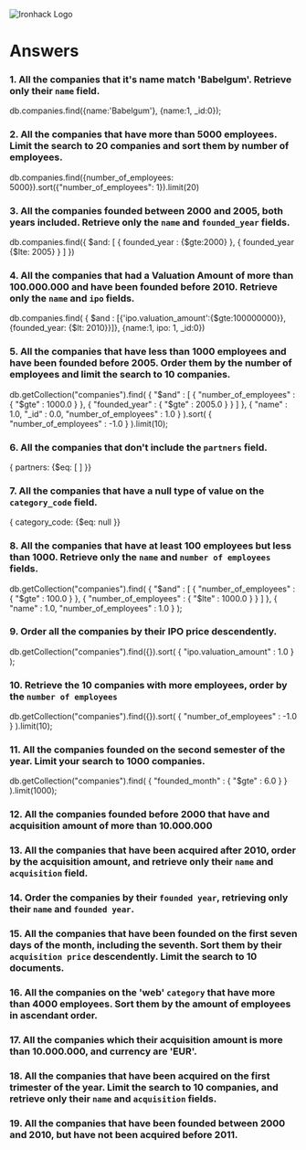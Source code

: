 ![Ironhack Logo](https://i.imgur.com/1QgrNNw.png)

# Answers

### 1. All the companies that it's name match 'Babelgum'. Retrieve only their `name` field.

db.companies.find({name:'Babelgum'}, {name:1, _id:0});

### 2. All the companies that have more than 5000 employees. Limit the search to 20 companies and sort them by **number of employees**.

 db.companies.find({number_of_employees: 5000}).sort({"number_of_employees": 1}).limit(20)

### 3. All the companies founded between 2000 and 2005, both years included. Retrieve only the `name` and `founded_year` fields.

db.companies.find({ $and: [ { founded_year : {$gte:2000} }, { founded_year {$lte: 2005} }  ] })

### 4. All the companies that had a Valuation Amount of more than 100.000.000 and have been founded before 2010. Retrieve only the `name` and `ipo` fields.

db.companies.find( { $and : [{'ipo.valuation_amount':{$gte:100000000}}, {founded_year: {$lt: 2010}}]}, {name:1, ipo: 1, _id:0})

### 5. All the companies that have less than 1000 employees and have been founded before 2005. Order them by the number of employees and limit the search to 10 companies.

db.getCollection("companies").find(
    { 
        "$and" : [
            {
                "number_of_employees" : {
                    "$gte" : 1000.0
                }
            }, 
            {
                "founded_year" : {
                    "$gte" : 2005.0
                }
            }
        ]
    }, 
    { 
        "name" : 1.0, 
        "_id" : 0.0, 
        "number_of_employees" : 1.0
    }
).sort(
    { 
        "number_of_employees" : -1.0
    }
).limit(10);

### 6. All the companies that don't include the `partners` field.

{ partners: {$eq: [ ] }}

### 7. All the companies that have a null type of value on the `category_code` field.

{ category_code: {$eq: null }}

### 8. All the companies that have at least 100 employees but less than 1000. Retrieve only the `name` and `number of employees` fields.

db.getCollection("companies").find(
    { 
        "$and" : [
            {
                "number_of_employees" : {
                    "$gte" : 100.0
                }
            }, 
            {
                "number_of_employees" : {
                    "$lte" : 1000.0
                }
            }
        ]
    }, 
    { 
        "name" : 1.0, 
        "number_of_employees" : 1.0
    }
);

### 9. Order all the companies by their IPO price descendently.

db.getCollection("companies").find({}).sort(
    { 
        "ipo.valuation_amount" : 1.0
    }
);


### 10. Retrieve the 10 companies with more employees, order by the `number of employees`

db.getCollection("companies").find({}).sort(
    { 
        "number_of_employees" : -1.0
    }
).limit(10);


### 11. All the companies founded on the second semester of the year. Limit your search to 1000 companies.

db.getCollection("companies").find(
    { 
        "founded_month" : {
            "$gte" : 6.0
        }
    }
).limit(1000);

<!-- ### 12. All the companies that have been 'deadpooled' after the third year. -->

<!-- Your Code Goes Here -->

### 12. All the companies founded before 2000 that have and acquisition amount of more than 10.000.000

<!-- Your Code Goes Here -->

### 13. All the companies that have been acquired after 2010, order by the acquisition amount, and retrieve only their `name` and `acquisition` field.

<!-- Your Code Goes Here -->

### 14. Order the companies by their `founded year`, retrieving only their `name` and `founded year`.

<!-- Your Code Goes Here -->

### 15. All the companies that have been founded on the first seven days of the month, including the seventh. Sort them by their `acquisition price` descendently. Limit the search to 10 documents.

<!-- Your Code Goes Here -->

### 16. All the companies on the 'web' `category` that have more than 4000 employees. Sort them by the amount of employees in ascendant order.

<!-- Your Code Goes Here -->

### 17. All the companies which their acquisition amount is more than 10.000.000, and currency are 'EUR'.

<!-- Your Code Goes Here -->

### 18. All the companies that have been acquired on the first trimester of the year. Limit the search to 10 companies, and retrieve only their `name` and `acquisition` fields.

<!-- Your Code Goes Here -->

### 19. All the companies that have been founded between 2000 and 2010, but have not been acquired before 2011.

<!-- Your Code Goes Here -->
